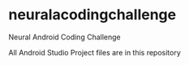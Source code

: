 # neuralacodingchallenge
Neural Android Coding Challenge

All Android Studio Project files are in this repository
